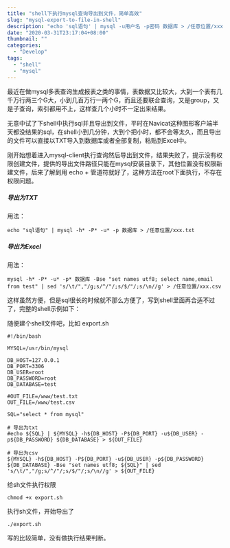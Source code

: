 ```yaml
---
title: "shell下执行mysql查询导出到文件，简单高效"
slug: "mysql-export-to-file-in-shell"
description: "echo 'sql语句' | mysql -u用户名 -p密码 数据库 > /任意位置/xxx.txt"
date: "2020-03-31T23:17:04+08:00"
thumbnail: ""
categories:
  - "Develop"
tags:
  - "shell"
  - "mysql"
---
```


最近在做mysql多表查询生成报表之类的事情，表数据又比较大，大到一个表有几千万行两三个G大，小到几百万行一两个G，而且还要联合查询，又是group，又是子查询，索引都用不上，这样查几个小时不一定出来结果。

无意中试了下shell中执行sql并且导出到文件，平时在Navicat这种图形客户端半天都没结果的sql，在shell小到几分钟，大到个把小时，都不会等太久，而且导出的文件可以直接以TXT导入到数据库或者全部复制，粘贴到Excel中。

刚开始想着进入mysql-client执行查询然后导出到文件，结果失败了，提示没有权限创建文件，提供的导出文件路径只能在mysql安装目录下，其他位置没有权限新建文件，后来了解到用 echo + 管道符就好了，这种方法在root下面执行，不存在权限问题。

##### 导出为TXT

用法：

```shell
echo "sql语句" | mysql -h* -P* -u* -p 数据库 > /任意位置/xxx.txt
```

##### 导出为Excel

用法：

```shell
mysql -h* -P* -u* -p* 数据库 -Bse "set names utf8; select name,email from test" | sed 's/\t/","/g;s/^/"/;s/$/"/;s/\n//g' > /任意位置/xxx.csv
```

这样虽然方便，但是sql很长的时候就不那么方便了，写到shell里面再合适不过了，完整的shell示例如下：

随便建个shell文件吧，比如 export.sh

```shell
#!/bin/bash

MYSQL=/usr/bin/mysql

DB_HOST=127.0.0.1
DB_PORT=3306
DB_USER=root
DB_PASSWORD=root
DB_DATABASE=test

#OUT_FILE=/www/test.txt
OUT_FILE=/www/test.csv

SQL="select * from mysql"

# 导出为txt
#echo ${SQL} | ${MYSQL} -h${DB_HOST} -P${DB_PORT} -u${DB_USER} -p${DB_PASSWORD} ${DB_DATABASE} > ${OUT_FILE}

# 导出为csv
${MYSQL} -h${DB_HOST} -P${DB_PORT} -u${DB_USER} -p${DB_PASSWORD} ${DB_DATABASE} -Bse "set names utf8; ${SQL}" | sed 's/\t/","/g;s/^/"/;s/$/"/;s/\n//g' > ${OUT_FILE}
```

给sh文件执行权限

```
chmod +x export.sh
```

执行sh文件，开始导出了

```
./export.sh
```

写的比较简单，没有做执行结果判断。
